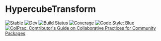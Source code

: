 # HypercubeTransform

[![Stable](https://img.shields.io/badge/docs-stable-blue.svg)](https://ptiede.github.io/HypercubeTransform.jl/stable)
[![Dev](https://img.shields.io/badge/docs-dev-blue.svg)](https://ptiede.github.io/HypercubeTransform.jl/dev)
[![Build Status](https://github.com/ptiede/HypercubeTransform.jl/workflows/CI/badge.svg)](https://github.com/ptiede/HypercubeTransform.jl/actions)
[![Coverage](https://coveralls.io/repos/github/ptiede/HypercubeTransform.jl/badge.svg?branch=master)](https://coveralls.io/github/ptiede/HypercubeTransform.jl?branch=master)
[![Code Style: Blue](https://img.shields.io/badge/code%20style-blue-4495d1.svg)](https://github.com/invenia/BlueStyle)
[![ColPrac: Contributor's Guide on Collaborative Practices for Community Packages](https://img.shields.io/badge/ColPrac-Contributor's%20Guide-blueviolet)](https://github.com/SciML/ColPrac)
